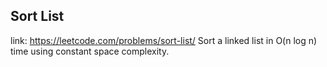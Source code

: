 ## Sort List 
link: <https://leetcode.com/problems/sort-list/>
Sort a linked list in O(n log n) time using constant space complexity.